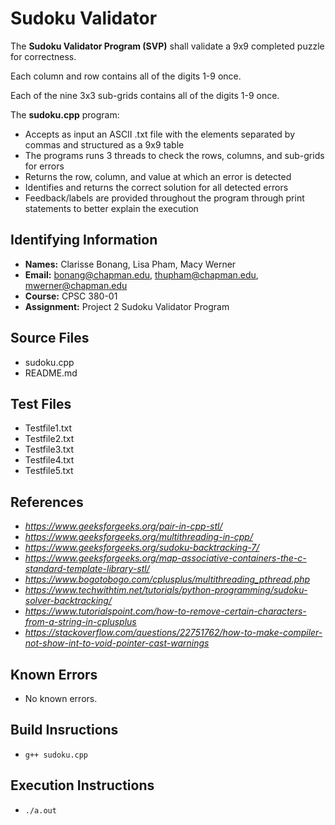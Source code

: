 # Sudoku Validator

The **Sudoku Validator Program (SVP)** shall validate a 9x9 completed puzzle for correctness.

Each column and row contains all of the digits 1-9 once.

Each of the nine 3x3 sub-grids contains all of the digits 1-9 once.

The **sudoku.cpp** program:
* Accepts as input an ASCII .txt file with the elements separated by commas and structured as a 9x9 table
* The programs runs 3 threads to check the rows, columns, and sub-grids for errors
* Returns the row, column, and value at which an error is detected
* Identifies and returns the correct solution for all detected errors
* Feedback/labels are provided throughout the program through print statements to better explain the execution

## Identifying Information

* **Names:** Clarisse Bonang, Lisa Pham, Macy Werner
* **Email:** bonang@chapman.edu, thupham@chapman.edu, mwerner@chapman.edu
* **Course:** CPSC 380-01
* **Assignment:** Project 2 Sudoku Validator Program

## Source Files  
* sudoku.cpp
* README.md

## Test Files
* Testfile1.txt
* Testfile2.txt
* Testfile3.txt
* Testfile4.txt
* Testfile5.txt

## References
* *https://www.geeksforgeeks.org/pair-in-cpp-stl/*
* *https://www.geeksforgeeks.org/multithreading-in-cpp/*
* *https://www.geeksforgeeks.org/sudoku-backtracking-7/*
* *https://www.geeksforgeeks.org/map-associative-containers-the-c-standard-template-library-stl/*
* *https://www.bogotobogo.com/cplusplus/multithreading_pthread.php*
* *https://www.techwithtim.net/tutorials/python-programming/sudoku-solver-backtracking/*
* *https://www.tutorialspoint.com/how-to-remove-certain-characters-from-a-string-in-cplusplus*
* *https://stackoverflow.com/questions/22751762/how-to-make-compiler-not-show-int-to-void-pointer-cast-warnings*

## Known Errors
* No known errors.

## Build Insructions
* `g++ sudoku.cpp`

## Execution Instructions
* `./a.out`
